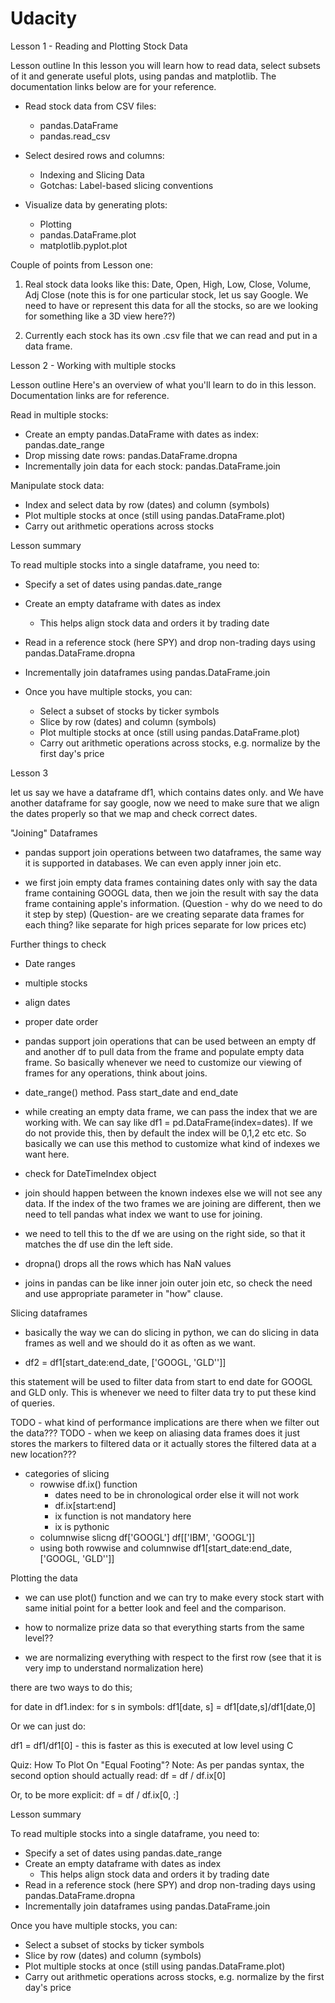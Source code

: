 # Udacity

Lesson 1 - Reading and Plotting Stock Data

Lesson outline
In this lesson you will learn how to read data, select subsets of it and generate useful plots, using pandas and matplotlib. The documentation links below are for your reference.

- Read stock data from CSV files:
  - pandas.DataFrame
  - pandas.read_csv
  
- Select desired rows and columns:
  - Indexing and Slicing Data
  - Gotchas: Label-based slicing conventions

- Visualize data by generating plots:
  - Plotting
  - pandas.DataFrame.plot
  - matplotlib.pyplot.plot

Couple of points from Lesson one:

1) Real stock data looks like this:
Date, Open, High, Low, Close, Volume, Adj Close
(note this is for one particular stock, let us say Google. We need to have or represent this
data for all the stocks, so are we looking for something like a 3D view here??)

2) Currently each stock has its own .csv file that we can read and put in a data frame.


Lesson 2 - Working with multiple stocks

Lesson outline
Here's an overview of what you'll learn to do in this lesson. Documentation links are for reference.

Read in multiple stocks:
  - Create an empty pandas.DataFrame with dates as index: pandas.date_range
  - Drop missing date rows: pandas.DataFrame.dropna
  - Incrementally join data for each stock: pandas.DataFrame.join

Manipulate stock data:
  - Index and select data by row (dates) and column (symbols)
  - Plot multiple stocks at once (still using pandas.DataFrame.plot)
  - Carry out arithmetic operations across stocks


Lesson summary

To read multiple stocks into a single dataframe, you need to:
- Specify a set of dates using pandas.date_range
- Create an empty dataframe with dates as index
  - This helps align stock data and orders it by trading date
- Read in a reference stock (here SPY) and drop non-trading days using pandas.DataFrame.dropna
- Incrementally join dataframes using pandas.DataFrame.join

- Once you have multiple stocks, you can:
  - Select a subset of stocks by ticker symbols
  - Slice by row (dates) and column (symbols)
  - Plot multiple stocks at once (still using pandas.DataFrame.plot)
  - Carry out arithmetic operations across stocks, e.g. normalize by the first day's price
  
  
Lesson 3


let us say we have a dataframe df1, which contains dates only. and We have another dataframe
for say google, now we need to make sure that we align the dates properly so that we map
and check correct dates.

"Joining" Dataframes

- pandas support join operations between two dataframes, the same way it is supported
in databases. We can even apply inner join etc.

- we first join empty data frames containing dates only with say the data frame containing
GOOGL data, then we join the result with say the data frame containing apple's information.
(Question  - why do we need to do it step by step)
(Question- are we creating separate data frames for each thing? like separate for high prices
separate for low prices etc)



Further things to check

- Date ranges
- multiple stocks
- align dates
- proper date order
- pandas support join operations that can be used between an empty df and another df
to pull data from the frame and populate empty data frame. So basically whenever we need to
customize our viewing of frames for any operations, think about joins.
- date_range() method. Pass start_date and end_date
- while creating an empty data frame, we can pass the index that we are working with. We
can say like df1 = pd.DataFrame(index=dates). If we do not provide this, then by default the
index will be 0,1,2 etc etc. So basically we can use this method to customize what kind of
indexes we want here.
- check for DateTimeIndex object

- join should happen between the known indexes else we will not see any data. If the index
of the two frames we are joining are different, then we need to tell pandas what index
we want to use for joining.

- we need to tell this to the df we are using on the right side, so that it matches the
df use din the left side.

- dropna() drops all the rows which has NaN values
- joins in pandas can be like inner join outer join etc, so check the need and use appropriate
parameter in "how" clause.


Slicing dataframes

- basically the way we can do slicing in python, we can do slicing in data frames as well
and we should do it as often as we want.

-  df2 = df1[start_date:end_date, ['GOOGL, 'GLD'']]

this statement will be used to filter data from start to end date for GOOGL and GLD only.
This is whenever we need to filter data try to put these kind of queries.

TODO - what kind of performance implications are there when we filter out the data???
TODO - when we keep on aliasing data frames does it just stores the markers to filtered data
or it actually stores the filtered data at a new location???

- categories of slicing
    - rowwise df.ix() function
        - dates need to be in chronological order else it will not work
        - df.ix[start:end]
        - ix function is not mandatory here
        - ix is pythonic
    - columnwise slicng
        df['GOOGL']
        df[['IBM', 'GOOGL']]
    - using both rowwise and columnwise
        df1[start_date:end_date, ['GOOGL, 'GLD'']]
        
Plotting the data

- we can use plot() function and we can try to make every stock start with same initial point
for a better look and feel and the comparison.

- how to normalize prize data so that everything starts from the same level??
- we are normalizing everything with respect to the first row
(see that it is very imp to understand normalization here)


there are two ways to do this;

for date in df1.index:
    for s in symbols:
        df1[date, s] = df1[date,s]/df1[date,0]
        
Or we can just do:

df1 = df1/df1[0] - this is faster as this is executed at low level using C

Quiz: How To Plot On "Equal Footing"?
Note: As per pandas syntax, the second option should actually read:
df = df / df.ix[0]

Or, to be more explicit:
df = df / df.ix[0, :]



Lesson summary

To read multiple stocks into a single dataframe, you need to:

- Specify a set of dates using pandas.date_range
- Create an empty dataframe with dates as index
  - This helps align stock data and orders it by trading date
- Read in a reference stock (here SPY) and drop non-trading days using pandas.DataFrame.dropna
- Incrementally join dataframes using pandas.DataFrame.join

Once you have multiple stocks, you can:

- Select a subset of stocks by ticker symbols
- Slice by row (dates) and column (symbols)
- Plot multiple stocks at once (still using pandas.DataFrame.plot)
- Carry out arithmetic operations across stocks, e.g. normalize by the first day's price


